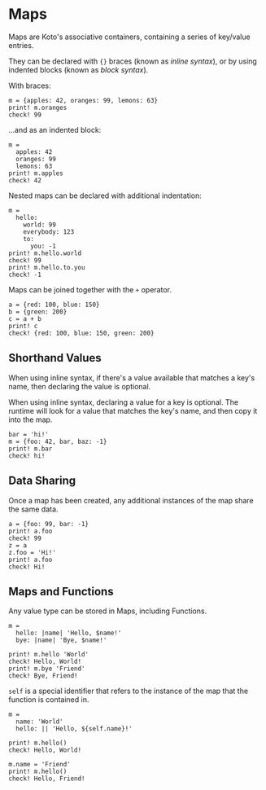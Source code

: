 # Maps

Maps are Koto's associative containers, containing a series of key/value entries.

They can be declared with `{}` braces (known as _inline syntax_), or by using indented blocks (known as _block syntax_).

With braces:

```koto
m = {apples: 42, oranges: 99, lemons: 63}
print! m.oranges
check! 99
```

...and as an indented block:

```koto
m = 
  apples: 42
  oranges: 99
  lemons: 63
print! m.apples
check! 42
```

Nested maps can be declared with additional indentation:

```koto
m =
  hello:
    world: 99
    everybody: 123
    to:
      you: -1
print! m.hello.world
check! 99
print! m.hello.to.you
check! -1
```

Maps can be joined together with the `+` operator.

```koto
a = {red: 100, blue: 150}
b = {green: 200}
c = a + b
print! c
check! {red: 100, blue: 150, green: 200}
```

## Shorthand Values

When using inline syntax, if there's a value available that matches a key's name, then declaring the value is optional.

When using inline syntax, declaring a value for a key is optional. The runtime will look for a value that matches the key's name, and then copy it into the map.

```koto
bar = 'hi!'
m = {foo: 42, bar, baz: -1}
print! m.bar
check! hi!
```

## Data Sharing

Once a map has been created, any additional instances of the map share the same data.

```koto
a = {foo: 99, bar: -1}
print! a.foo
check! 99
z = a
z.foo = 'Hi!'
print! a.foo
check! Hi!
```

## Maps and Functions

Any value type can be stored in Maps, including Functions.

```koto
m = 
  hello: |name| 'Hello, $name!'
  bye: |name| 'Bye, $name!'

print! m.hello 'World'
check! Hello, World!
print! m.bye 'Friend'
check! Bye, Friend!
```

`self` is a special identifier that refers to the instance of the map that the function is contained in. 

```koto
m = 
  name: 'World'
  hello: || 'Hello, ${self.name}!'

print! m.hello()
check! Hello, World!

m.name = 'Friend'
print! m.hello()
check! Hello, Friend!
```
